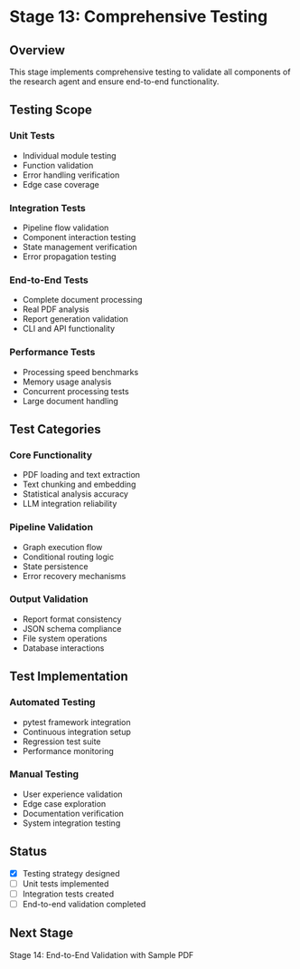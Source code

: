 # Stage 13: Comprehensive Testing

## Overview
This stage implements comprehensive testing to validate all components of the research agent and ensure end-to-end functionality.

## Testing Scope

### Unit Tests
- Individual module testing
- Function validation
- Error handling verification
- Edge case coverage

### Integration Tests
- Pipeline flow validation
- Component interaction testing
- State management verification
- Error propagation testing

### End-to-End Tests
- Complete document processing
- Real PDF analysis
- Report generation validation
- CLI and API functionality

### Performance Tests
- Processing speed benchmarks
- Memory usage analysis
- Concurrent processing tests
- Large document handling

## Test Categories

### Core Functionality
- PDF loading and text extraction
- Text chunking and embedding
- Statistical analysis accuracy
- LLM integration reliability

### Pipeline Validation
- Graph execution flow
- Conditional routing logic
- State persistence
- Error recovery mechanisms

### Output Validation
- Report format consistency
- JSON schema compliance
- File system operations
- Database interactions

## Test Implementation

### Automated Testing
- pytest framework integration
- Continuous integration setup
- Regression test suite
- Performance monitoring

### Manual Testing
- User experience validation
- Edge case exploration
- Documentation verification
- System integration testing

## Status
- [x] Testing strategy designed
- [ ] Unit tests implemented
- [ ] Integration tests created
- [ ] End-to-end validation completed

## Next Stage
Stage 14: End-to-End Validation with Sample PDF